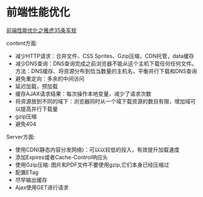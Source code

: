 
# 前端性能优化

[前端性能优化之雅虎35条军规](https://mp.weixin.qq.com/s?__biz=MzUzOTM0MTE4OQ==&mid=2247485489&idx=1&sn=053398c3f26f13924b27a1877fa0a2c4&chksm=fac8b0dbcdbf39cdfb4320aa76c0802ef320792a63b7bf64b4613258d15746592511726be50e&scene=0&xtrack=1#rd)


content方面:
*  减少HTTP请求：合并文件、CSS Sprites、Gzip压缩，CDN托管，data缓存
*  减少DNS查询：DNS查询完成之前浏览器不能从这个主机下载任何任何文件。方法：DNS缓存、将资源分布到恰当数量的主机名，平衡并行下载和DNS查询
*  避免重定向：多余的中间访问
*  延迟加载，预加载
*  缓存AJAX请求结果：每次操作本地变量，减少了请求次数   
*  将资源放到不同的域下：浏览器同时从一个域下载资源的数目有限，增加域可以提高并行下载量
*  gzip压缩
*  避免404


Server方面:
* 使用CDN(静态内容分发网络)：可以以较低的投入，有效提升加载速度  
* 添加Expires或者Cache-Control响应头  
* 使用Gzip压缩: 图片和PDF文件不要使用gzip,它们本身已经压缩过
* 配置ETag
* 尽早输出缓存
* Ajax使用GET进行请求

